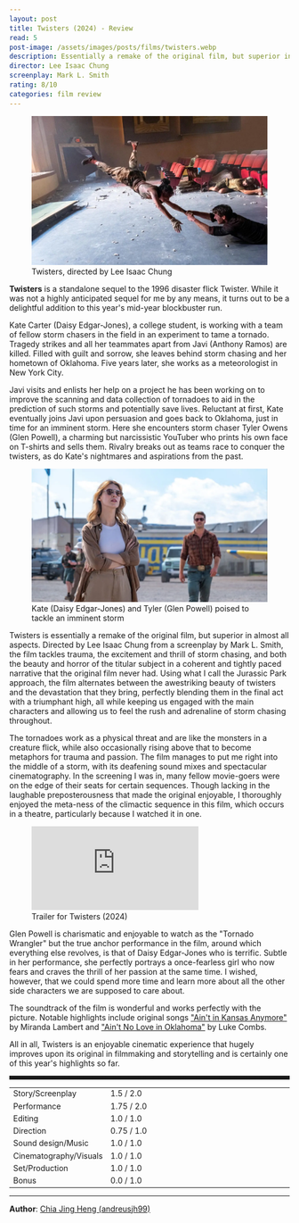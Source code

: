 ```yaml
---
layout: post
title: Twisters (2024) - Review
read: 5
post-image: /assets/images/posts/films/twisters.webp
description: Essentially a remake of the original film, but superior in almost all aspects
director: Lee Isaac Chung
screenplay: Mark L. Smith
rating: 8/10
categories: film review
---
```


<figure class="film">
  <img src="/assets/images/posts/films/twisters.webp" alt="Twisters movie still">
  <figcaption><i class="fa-solid fa-film"></i> Twisters, directed by Lee Isaac Chung</figcaption>
</figure>

**Twisters** is a standalone sequel to the 1996 disaster flick Twister. While it was not a highly anticipated sequel for me by any means, it turns out to be a delightful addition to this year's mid-year blockbuster run.

Kate Carter (Daisy Edgar-Jones), a college student, is working with a team of fellow storm chasers in the field in an experiment to tame a tornado. Tragedy strikes and all her teammates apart from Javi (Anthony Ramos) are killed. Filled with guilt and sorrow, she leaves behind storm chasing and her hometown of Oklahoma. Five years later, she works as a meteorologist in New York City. 

Javi visits and enlists her help on a project he has been working on to improve the scanning and data collection of tornadoes to aid in the prediction of such storms and potentially save lives. Reluctant at first, Kate eventually joins Javi upon persuasion and goes back to Oklahoma, just in time for an imminent storm. Here she encounters storm chaser Tyler Owens (Glen Powell), a charming but narcissistic YouTuber who prints his own face on T-shirts and sells them. Rivalry breaks out as teams race to conquer the twisters, as do Kate's nightmares and aspirations from the past.

<figure class="film">
  <img src="/assets/images/posts/films/twisters_2.webp" alt="Twisters movie still">
  <figcaption><i class="fa-solid fa-film"></i> Kate (Daisy Edgar-Jones) and Tyler (Glen Powell) poised to tackle an imminent storm</figcaption>
</figure>

Twisters is essentially a remake of the original film, but superior in almost all aspects. Directed by Lee Isaac Chung from a screenplay by Mark L. Smith, the film tackles trauma, the excitement and thrill of storm chasing, and both the beauty and horror of the titular subject in a coherent and tightly paced narrative that the original film never had. Using what I call the Jurassic Park approach, the film alternates between the awestriking beauty of twisters and the devastation that they bring, perfectly blending them in the final act with a triumphant high, all while keeping us engaged with the main characters and allowing us to feel the rush and adrenaline of storm chasing throughout. 

The tornadoes work as a physical threat and are like the monsters in a creature flick, while also occasionally rising above that to become metaphors for trauma and passion. The film manages to put me right into the middle of a storm, with its deafening sound mixes and spectacular cinematography. In the screening I was in, many fellow movie-goers were on the edge of their seats for certain sequences. Though lacking in the laughable preposterousness that made the original enjoyable, I thoroughly enjoyed the meta-ness of the climactic sequence in this film, which occurs in a theatre, particularly because I watched it in one.

<div class="film-trailer">
<figure>
  <iframe src="https://www.youtube.com/embed/wdok0rZdmx4" title="YouTube video player" frameborder="0" allow="accelerometer; autoplay; clipboard-write; encrypted-media; gyroscope; picture-in-picture; web-share" allowfullscreen></iframe>
  <figcaption><i class="fa-brands fa-youtube"></i> Trailer for Twisters (2024)</figcaption>
</figure>
</div>

Glen Powell is charismatic and enjoyable to watch as the "Tornado Wrangler" but the true anchor performance in the film, around which everything else revolves, is that of Daisy Edgar-Jones who is terrific. Subtle in her performance, she perfectly portrays a once-fearless girl who now fears and craves the thrill of her passion at the same time. I wished, however, that we could spend more time and learn more about all the other side characters we are supposed to care about. 

The soundtrack of the film is wonderful and works perfectly with the picture. Notable highlights include original songs <a href="https://open.spotify.com/track/2EiJiEYSo7vfryttFuDuIw?si=3764a3307ad94a72" target="_blank">"Ain't in Kansas Anymore"</a> by Miranda Lambert and <a href="https://open.spotify.com/track/6GG4yyk3UATdBfTHVgI8PB?si=1601d0d5c7b14824" target="_blank">"Ain't No Love in Oklahoma"</a> by Luke Combs.

All in all, Twisters is an enjoyable cinematic experience that hugely improves upon its original in filmmaking and storytelling and is certainly one of this year's highlights so far.

<hr style="border-style: dashed">

<table class="table table-sm table-striped table-hover">
  <colgroup>
    <col style="width: 30%;">
    <col style="width: 70%;">
  </colgroup>

  <tbody>
    <tr>
      <td>Story/Screenplay</td>
      <td>1.5 / 2.0</td>
    </tr>
    <tr>
      <td>Performance</td>
      <td>1.75 / 2.0</td>
    </tr>
    <tr>
      <td>Editing</td>
      <td>1.0 / 1.0</td>
    </tr>
    <tr>
      <td>Direction</td>
      <td>0.75 / 1.0</td>
    </tr>
    <tr>
      <td>Sound design/Music</td>
      <td>1.0 / 1.0</td>
    </tr>
    <tr>
      <td>Cinematography/Visuals</td>
      <td>1.0 / 1.0</td>
    </tr>
    <tr>
      <td>Set/Production</td>
      <td>1.0 / 1.0</td>
    </tr>
    <tr>
      <td>Bonus</td>
      <td>0.0 / 1.0</td>
    </tr>
  </tbody>
</table>

---

**Author**: <a href="https://github.com/andreusjh99" target="_blank">Chia Jing Heng (andreusjh99)</a>